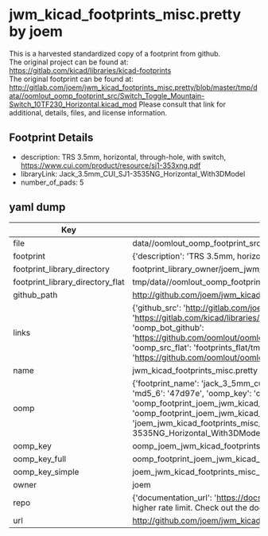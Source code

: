 # jwm_kicad_footprints_misc.pretty by joem  
This is a harvested standardized copy of a footprint from github.  
The original project can be found at:  
https://gitlab.com/kicad/libraries/kicad-footprints  
The original footprint can be found at:
http://gitlab.com/joem/jwm_kicad_footprints_misc.pretty/blob/master/tmp/data//oomlout_oomp_footprint_src/Switch_Toggle_Mountain-Switch_10TF230_Horizontal.kicad_mod
Please consult that link for additional, details, files, and license information.  
## Footprint Details
* description: TRS 3.5mm, horizontal, through-hole, with switch, https://www.cui.com/product/resource/sj1-353xng.pdf  
* libraryLink: Jack_3.5mm_CUI_SJ1-3535NG_Horizontal_With3DModel  
* number_of_pads: 5  
## yaml dump  
| Key | Value |  
| --- | --- |  
| file | data//oomlout_oomp_footprint_src/jwm_kicad_footprints_misc.pretty/Jack_3.5mm_CUI_SJ1-3535NG_Horizontal_With3DModel.kicad_mod |  
| footprint | {'description': 'TRS 3.5mm, horizontal, through-hole, with switch, https://www.cui.com/product/resource/sj1-353xng.pdf', 'libraryLink': 'Jack_3.5mm_CUI_SJ1-3535NG_Horizontal_With3DModel', 'number_of_pads': 5} |  
| footprint_library_directory | footprint_library_owner/joem_jwm_kicad_footprints_misc.pretty |  
| footprint_library_directory_flat | tmp/data//oomlout_oomp_footprint_src/footprints_flat/joem_jwm_kicad_footprints_misc_jack_3_5mm_cui_sj1_3535ng_horizontal_with3dmodel/working |  
| github_path | http://github.com/joem/jwm_kicad_footprints_misc.pretty/blob/master/tmp/data//oomlout_oomp_footprint_src/Jack_3.5mm_CUI_SJ1-3535NG_Horizontal_With3DModel.kicad_mod |  
| links | {'github_src': 'http://gitlab.com/joem/jwm_kicad_footprints_misc.pretty/blob/master/tmp/data//oomlout_oomp_footprint_src/Switch_Toggle_Mountain-Switch_10TF230_Horizontal.kicad_mod', 'github_src_repo': 'https://gitlab.com/kicad/libraries/kicad-footprints', 'oomp_bot': 'tmp/data//oomlout_oomp_footprint_src/footprints/joem_jwm_kicad_footprints_misc_jack_3_5mm_cui_sj1_3535ng_horizontal_with3dmodel/working', 'oomp_bot_github': 'https://github.com/oomlout/oomlout_oomp_footprint_bot/tree/main/tmp/data//oomlout_oomp_footprint_src/footprints/joem_jwm_kicad_footprints_misc_jack_3_5mm_cui_sj1_3535ng_horizontal_with3dmodel/working', 'oomp_src_flat': 'footprints_flat/tmp/data//oomlout_oomp_footprint_src/footprints_flat/joem_jwm_kicad_footprints_misc_jack_3_5mm_cui_sj1_3535ng_horizontal_with3dmodel/working', 'oomp_src_flat_github': 'https://github.com/oomlout/oomlout_oomp_footprint_src/tree/main/tmp/data//oomlout_oomp_footprint_src/footprints_flat/joem_jwm_kicad_footprints_misc_jack_3_5mm_cui_sj1_3535ng_horizontal_with3dmodel/working'} |  
| name | jwm_kicad_footprints_misc.pretty |  
| oomp | {'footprint_name': 'jack_3_5mm_cui_sj1_3535ng_horizontal_with3dmodel', 'library_name': 'jwm_kicad_footprints_misc', 'md5': '47d97e7fb5ee7dbc30701942cd7ad381', 'md5_10': '47d97e7fb5', 'md5_5': '47d97', 'md5_6': '47d97e', 'oomp_key': 'oomp_joem_jwm_kicad_footprints_misc_jack_3_5mm_cui_sj1_3535ng_horizontal_with3dmodel', 'oomp_key_extra': 'oomp_footprint_joem_jwm_kicad_footprints_misc_jack_3_5mm_cui_sj1_3535ng_horizontal_with3dmodel', 'oomp_key_full': 'oomp_footprint_joem_jwm_kicad_footprints_misc_jack_3_5mm_cui_sj1_3535ng_horizontal_with3dmodel_47d97e', 'oomp_key_simple': 'joem_jwm_kicad_footprints_misc_jack_3_5mm_cui_sj1_3535ng_horizontal_with3dmodel', 'original_filename': 'data//oomlout_oomp_footprint_src/jwm_kicad_footprints_misc.pretty/Jack_3.5mm_CUI_SJ1-3535NG_Horizontal_With3DModel.kicad_mod', 'owner_name': 'joem'} |  
| oomp_key | oomp_joem_jwm_kicad_footprints_misc_jack_3_5mm_cui_sj1_3535ng_horizontal_with3dmodel |  
| oomp_key_full | oomp_footprint_joem_jwm_kicad_footprints_misc_jack_3_5mm_cui_sj1_3535ng_horizontal_with3dmodel |  
| oomp_key_simple | joem_jwm_kicad_footprints_misc_jack_3_5mm_cui_sj1_3535ng_horizontal_with3dmodel |  
| owner | joem |  
| repo | {'documentation_url': 'https://docs.github.com/rest/overview/resources-in-the-rest-api#rate-limiting', 'message': "API rate limit exceeded for 84.66.142.224. (But here's the good news: Authenticated requests get a higher rate limit. Check out the documentation for more details.)"} |  
| url | http://github.com/joem/jwm_kicad_footprints_misc.pretty |  

